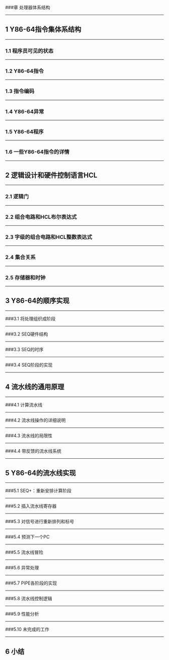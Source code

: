 ###章 处理器体系结构

---

## 1 Y86-64指令集体系结构

---

### 1.1 程序员可见的状态

---

### 1.2 Y86-64指令

---

### 1.3 指令编码

---

### 1.4 Y86-64异常

---

### 1.5 Y86-64程序

---

### 1.6 一些Y86-64指令的详情

---

## 2 逻辑设计和硬件控制语言HCL

---

### 2.1 逻辑门

---

### 2.2 组合电路和HCL布尔表达式

---

### 2.3 字级的组合电路和HCL整数表达式

---

### 2.4 集合关系

---

### 2.5 存储器和时钟

---

## 3 Y86-64的顺序实现

---

###3.1 将处理组织成阶段

---

###3.2 SEQ硬件结构

---

###3.3 SEQ的时序

---

###3.4 SEQ阶段的实现

---

## 4 流水线的通用原理

---

###4.1 计算流水线

---

###4.2 流水线操作的详细说明

---

###4.3 流水线的局限性

---

###4.4 带反馈的流水线系统

---

## 5 Y86-64的流水线实现

---

###5.1 SEQ+：重新安排计算阶段

---

###5.2 插入流水线寄存器

---

###5.3 对信号进行重新排列和标号

---

###5.4 预测下一个PC

---

###5.5 流水线冒险

---

###5.6 异常处理

---

###5.7 PIPE各阶段的实现

---

###5.8 流水线控制逻辑

---

###5.9 性能分析

---

###5.10 未完成的工作

---

## 6 小结